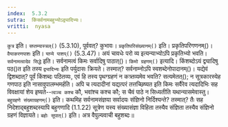 ```yaml
---
index:  5.3.2
sutra:  किंसर्वनामबहुभ्योऽद्व्यादिभ्यः।
vritti:  nyasa
---
```


`कुत्र` इति। `सप्तम्यास्त्रल्()` (5.3.10), पूर्ववत्? कुभावः। `प्रकृतिपरिसंख्यानम्()` इति। प्रकृतिपरिगणनम्()। `वैयाकरणपाशः` इति। `याप्ये पाशप्()` (5.3.47)। अयं चावधेः परो व्य इत्यन्याभ्योऽपि प्रकृतिभ्यो भवति। `सर्वनामत्वादेव सिद्धे` इति। सर्वनामत्वं किमः सर्वादिषु पाठात्()। `किमो ग्रहणम्()` इत्यादि। किंशब्दोऽयं द्व्यादिषु पठ()त इति तस्य `द्व्यादिभ्यः` इति पर्युदासः क्रियते। तस्मात्? सर्वनाम्नोऽपि स्वशब्देनोपादानम्()। यद्येवं द्विशब्दात्? पूर्वं किंशब्दः पठितव्यः, एवं हि तस्य पृथग्ग्रहणं न कत्र्तव्यमेव भवति? सत्यमेतत्(); न सूत्रकारस्येह गणपाठ इति नासावुपालम्भमर्हति। अपि च त्यदादीनां यद्यत्परं तत्तच्छिष्यत इति किमः सर्वैरेव त्यदादिभिः सह विवक्षायां शेय इष्यते--`त्वञ्च कश्च` कौ, भवांश्च कश्च कौ; स चैवं पाठे न सिध्यतीति यथान्यासमेवास्तु। 
`बहुग्रहणे संख्याग्रहणम्()` इति। कथमिह सर्वनामसंज्ञया सर्वादयः संज्ञिनो निर्दिश्यन्ते? तस्मात्? तैः सह निदेशाद्बहुशब्दस्यापि बहुगणादि (1.1.22) सूत्रेण यस्य संख्यासंज्ञा विहिता तस्यैव संज्ञिता तस्यैव संज्ञिनो ग्रहणं विज्ञायते। `बहोः सूपात्()` इति। अत्र वैपुल्यवाची बहुशब्दः॥
